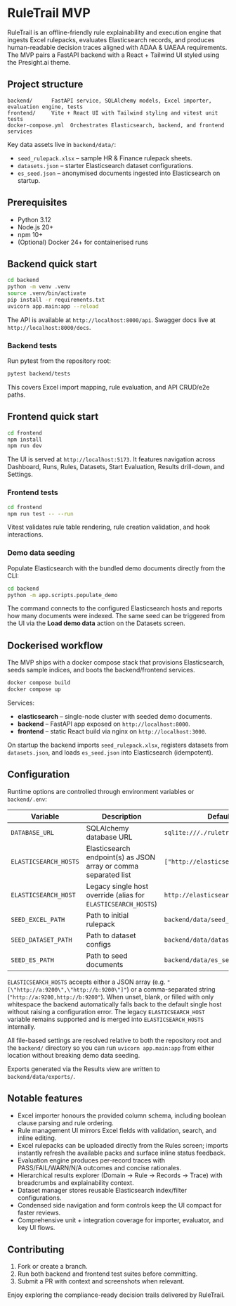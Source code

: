# RuleTrail MVP

RuleTrail is an offline-friendly rule explainability and execution engine that ingests Excel rulepacks, evaluates Elasticsearch
records, and produces human-readable decision traces aligned with ADAA & UAEAA requirements. The MVP pairs a FastAPI backend with a
React + Tailwind UI styled using the Presight.ai theme.

## Project structure

```
backend/      FastAPI service, SQLAlchemy models, Excel importer, evaluation engine, tests
frontend/     Vite + React UI with Tailwind styling and vitest unit tests
docker-compose.yml  Orchestrates Elasticsearch, backend, and frontend services
```

Key data assets live in `backend/data/`:

- `seed_rulepack.xlsx` – sample HR & Finance rulepack sheets.
- `datasets.json` – starter Elasticsearch dataset configurations.
- `es_seed.json` – anonymised documents ingested into Elasticsearch on startup.

## Prerequisites

- Python 3.12
- Node.js 20+
- npm 10+
- (Optional) Docker 24+ for containerised runs

## Backend quick start

```bash
cd backend
python -m venv .venv
source .venv/bin/activate
pip install -r requirements.txt
uvicorn app.main:app --reload
```

The API is available at `http://localhost:8000/api`. Swagger docs live at `http://localhost:8000/docs`.

### Backend tests

Run pytest from the repository root:

```bash
pytest backend/tests
```

This covers Excel import mapping, rule evaluation, and API CRUD/e2e paths.

## Frontend quick start

```bash
cd frontend
npm install
npm run dev
```

The UI is served at `http://localhost:5173`. It features navigation across Dashboard, Runs, Rules, Datasets, Start Evaluation,
Results drill-down, and Settings.

### Frontend tests

```bash
cd frontend
npm run test -- --run
```

Vitest validates rule table rendering, rule creation validation, and hook interactions.

### Demo data seeding

Populate Elasticsearch with the bundled demo documents directly from the CLI:

```bash
cd backend
python -m app.scripts.populate_demo
```

The command connects to the configured Elasticsearch hosts and reports how many documents were indexed. The same seed can be
triggered from the UI via the **Load demo data** action on the Datasets screen.

## Dockerised workflow

The MVP ships with a docker compose stack that provisions Elasticsearch, seeds sample indices, and boots the backend/frontend
services.

```bash
docker compose build
docker compose up
```

Services:

- **elasticsearch** – single-node cluster with seeded demo documents.
- **backend** – FastAPI app exposed on `http://localhost:8000`.
- **frontend** – static React build via nginx on `http://localhost:3000`.

On startup the backend imports `seed_rulepack.xlsx`, registers datasets from `datasets.json`, and loads `es_seed.json` into
Elasticsearch (idempotent).

## Configuration

Runtime options are controlled through environment variables or `backend/.env`:

| Variable | Description | Default |
|----------|-------------|---------|
| `DATABASE_URL` | SQLAlchemy database URL | `sqlite:///./ruletrail.db` |
| `ELASTICSEARCH_HOSTS` | Elasticsearch endpoint(s) as JSON array or comma separated list | `["http://elasticsearch:9200"]` |
| `ELASTICSEARCH_HOST` | Legacy single host override (alias for `ELASTICSEARCH_HOSTS`) | `http://elasticsearch:9200` |
| `SEED_EXCEL_PATH` | Path to initial rulepack | `backend/data/seed_rulepack.xlsx` |
| `SEED_DATASET_PATH` | Path to dataset configs | `backend/data/datasets.json` |
| `SEED_ES_PATH` | Path to seed documents | `backend/data/es_seed.json` |

`ELASTICSEARCH_HOSTS` accepts either a JSON array (e.g. `"[\"http://a:9200\",\"http://b:9200\"]"`) or a comma-separated
string (`"http://a:9200,http://b:9200"`). When unset, blank, or filled with only whitespace the backend automatically falls back
to the default single host without raising a configuration error. The legacy `ELASTICSEARCH_HOST` variable remains supported and
is merged into `ELASTICSEARCH_HOSTS` internally.

All file-based settings are resolved relative to both the repository root and the `backend/` directory so you can run
`uvicorn app.main:app` from either location without breaking demo data seeding.

Exports generated via the Results view are written to `backend/data/exports/`.

## Notable features

- Excel importer honours the provided column schema, including boolean clause parsing and rule ordering.
- Rule management UI mirrors Excel fields with validation, search, and inline editing.
- Excel rulepacks can be uploaded directly from the Rules screen; imports instantly refresh the available packs and surface
  inline status feedback.
- Evaluation engine produces per-record traces with PASS/FAIL/WARN/N/A outcomes and concise rationales.
- Hierarchical results explorer (Domain → Rule → Records → Trace) with breadcrumbs and explainability context.
- Dataset manager stores reusable Elasticsearch index/filter configurations.
- Condensed side navigation and form controls keep the UI compact for faster reviews.
- Comprehensive unit + integration coverage for importer, evaluator, and key UI flows.

## Contributing

1. Fork or create a branch.
2. Run both backend and frontend test suites before committing.
3. Submit a PR with context and screenshots when relevant.

Enjoy exploring the compliance-ready decision trails delivered by RuleTrail.
